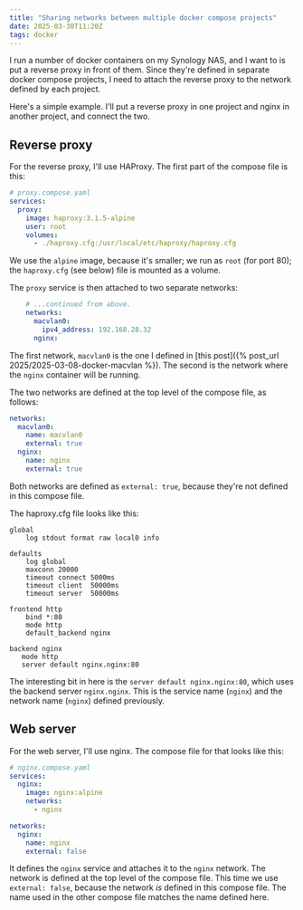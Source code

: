 ```yaml
---
title: "Sharing networks between multiple docker compose projects"
date: 2025-03-30T11:20Z
tags: docker
---
```


I run a number of docker containers on my Synology NAS, and I want to is put a reverse proxy in front of them. Since
they're defined in separate docker compose projects, I need to attach the reverse proxy to the network defined by each
project.

Here's a simple example. I'll put a reverse proxy in one project and nginx in another project, and connect the two.

## Reverse proxy

For the reverse proxy, I'll use HAProxy. The first part of the compose file is this:

```yaml
# proxy.compose.yaml
services:
  proxy:
    image: haproxy:3.1.5-alpine
    user: root
    volumes:
      - ./haproxy.cfg:/usr/local/etc/haproxy/haproxy.cfg
```

We use the `alpine` image, because it's smaller; we run as `root` (for port 80); the `haproxy.cfg` (see below) file is
mounted as a volume.

The `proxy` service is then attached to two separate networks:

```yaml
    # ...continued from above.
    networks:
      macvlan0:
        ipv4_address: 192.168.28.32
      nginx:
```

The first network, `macvlan0` is the one I defined in [this post]({% post_url 2025/2025-03-08-docker-macvlan %}). The
second is the network where the `nginx` container will be running.

The two networks are defined at the top level of the compose file, as follows:

```yaml
networks:
  macvlan0:
    name: macvlan0
    external: true
  nginx:
    name: nginx
    external: true
```

Both networks are defined as `external: true`, because they're not defined in this compose file.

The haproxy.cfg file looks like this:

```
global
    log stdout format raw local0 info

defaults
    log global
    maxconn 20000
    timeout connect 5000ms
    timeout client  50000ms
    timeout server  50000ms

frontend http
    bind *:80
    mode http
    default_backend nginx

backend nginx
   mode http
   server default nginx.nginx:80
```

The interesting bit in here is the `server default nginx.nginx:80`, which uses the backend server `nginx.nginx`. This is
the service name (`nginx`) and the network name (`nginx`) defined previously.

## Web server

For the web server, I'll use nginx. The compose file for that looks like this:

```yaml
# nginx.compose.yaml
services:
  nginx:
    image: nginx:alpine
    networks:
      - nginx

networks:
  nginx:
    name: nginx
    external: false
```

It defines the `nginx` service and attaches it to the `nginx` network. The network is defined at the top level of the
compose file. This time we use `external: false`, because the network _is_ defined in this compose file. The name used
in the other compose file matches the name defined here.
